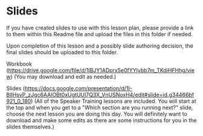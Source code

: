 # Slides

If you have created slides to use with this lesson plan, please provide a link to them within this Readme file and upload the files in this folder if needed.

Upon completion of this lesson and a possibly slide authoring decision, the final slides should be uploaded to this folder. 


Workbook (https://drive.google.com/file/d/1lBJY1ADprx5e0fYYlybb7m_TKdiHFHhg/view) (You may download and edit as needed.)

Slides (https://docs.google.com/presentation/d/1I-BlIHsvP_zJgc6AAIOBt0xUgtUUI7Q3X_VnUSNoxH4/edit#slide=id.g34466bf921_0_180) (All of the Speaker Training lessons are included. You will start at the top and when you get to a "Which section are you running next?" slide, choose the next lesson you are doing this day. You will definitely want to download and make some edits as there are some instructions for you in the slides themselves.)

